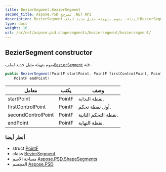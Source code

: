 ```yaml
---
title: BezierSegment.BezierSegment
second_title: Aspose.PSD لمرجع .NET API
description: BezierSegment البناء. يقوم بتهيئة مثيل جديد لملفBezierSegment فئة .
type: docs
weight: 10
url: /ar/net/aspose.psd.shapesegments/beziersegment/beziersegment/
---
```

## BezierSegment constructor

يقوم بتهيئة مثيل جديد لملف[`BezierSegment`](../) فئة .

```csharp
public BezierSegment(PointF startPoint, PointF firstControlPoint, PointF secondControlPoint, 
    PointF endPoint)
```

| معامل | يكتب | وصف |
| --- | --- | --- |
| startPoint | PointF | نقطة البداية. |
| firstControlPoint | PointF | أول نقطة تحكم. |
| secondControlPoint | PointF | نقطة التحكم الثانية. |
| endPoint | PointF | نقطة النهاية. |

### أنظر أيضا

* struct [PointF](../../../aspose.psd/pointf/)
* class [BezierSegment](../)
* مساحة الاسم [Aspose.PSD.ShapeSegments](../../beziersegment/)
* المجسم [Aspose.PSD](../../../)


